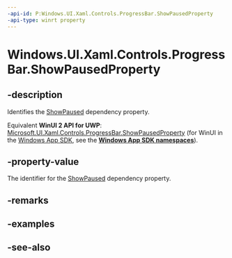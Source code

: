 ```yaml
---
-api-id: P:Windows.UI.Xaml.Controls.ProgressBar.ShowPausedProperty
-api-type: winrt property
---
```


<!-- Property syntax
public Windows.UI.Xaml.DependencyProperty ShowPausedProperty { get; }
-->

# Windows.UI.Xaml.Controls.ProgressBar.ShowPausedProperty

## -description
Identifies the [ShowPaused](progressbar_showpaused.md) dependency property.

Equivalent **WinUI 2 API for UWP**: [Microsoft.UI.Xaml.Controls.ProgressBar.ShowPausedProperty](/windows/winui/api/microsoft.ui.xaml.controls.progressbar.showpausedproperty) (for WinUI in the [Windows App SDK](/windows/apps/windows-app-sdk/), see the **[Windows App SDK namespaces](/windows/windows-app-sdk/api/winrt/)**).

## -property-value
The identifier for the [ShowPaused](progressbar_showpaused.md) dependency property.

## -remarks

## -examples

## -see-also
